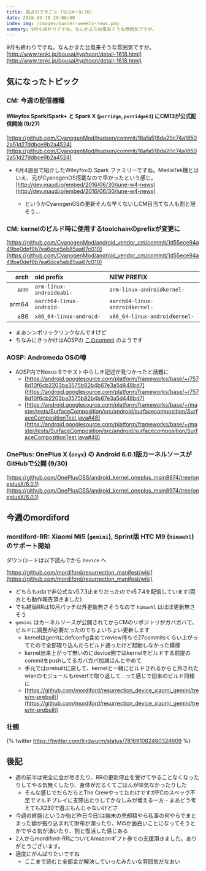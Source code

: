 ```yaml
---
title: 最近のできごと (9/24～9/30)
date: 2016-09-30 20:00:00
index_img: /images/banner-weekly-news.png
summary: 9月も終わりですね。なんかまた台風来そうな雰囲気ですが。
---
```


9月も終わりですね。なんかまた台風来そうな雰囲気ですが。
[http://www.tenki.jp/bousai/typhoon/detail-1618.html](http://www.tenki.jp/bousai/typhoon/detail-1618.html)

<!--more-->

## 気になったトピック

### CM: 今週の配信機種

#### Wileyfox Spark/Spark+ と Spark X (`porridge`, `porridgek3`) にCM13が公式配信開始 (9/27)

[https://github.com/CyanogenMod/hudson/commit/16afa518da20c74a18502a51d27ddbce9b2a4524](https://github.com/CyanogenMod/hudson/commit/16afa518da20c74a18502a51d27ddbce9b2a4524)

- 6月4週目で紹介したWileyfoxの Spark ファミリーですね。MediaTek機とはいえ、元がCyanogenOS搭載なので早かったという感じ。
[http://dev.maud.io/embed/2016/06/30/june-w4-news](http://dev.maud.io/embed/2016/06/30/june-w4-news)

    - というかCyanogenOSの更新そんな早くないしCM目当てな人も割と居そう…

### CM: kernelのビルド時に使用するtoolchainのprefixが変更に

[https://github.com/CyanogenMod/android_vendor_cm/commit/1d55ece94a49be0def9b7ea6dce5eb85aa67c010](https://github.com/CyanogenMod/android_vendor_cm/commit/1d55ece94a49be0def9b7ea6dce5eb85aa67c010)

arch | old prefix | NEW PREFIX
----:|:-----------|:----------
arm | `arm-linux-androideabi-` | `arm-linux-androidkernel-`
arm64 | `aarch64-linux-android-` | `aarch64-linux-androidkernel-`
x86 | `x86_64-linux-android-` | `x86_64-linux-androidkernel-`

- まあシンボリックリンクなんですけど
- ちなみにきっかけはAOSPの [このcommit](https://android.googlesource.com/platform/prebuilts/gcc/linux-x86/aarch64/aarch64-linux-android-4.9/+/19ff128f20cdf5db6978a8b55c3080bf19d10333) のようです

### AOSP: Andromeda OSの噂

- AOSP内でNexus 9でテスト中らしき記述が見つかったと話題に
    - [https://android.googlesource.com/platform/frameworks/base/+/7578d10f6cb2203ba3575b82b4b67e3a5d448bd7](https://android.googlesource.com/platform/frameworks/base/+/7578d10f6cb2203ba3575b82b4b67e3a5d448bd7)
    - [https://android.googlesource.com/platform/frameworks/base/+/master/tests/SurfaceComposition/src/android/surfacecomposition/SurfaceCompositionTest.java#48](https://android.googlesource.com/platform/frameworks/base/+/master/tests/SurfaceComposition/src/android/surfacecomposition/SurfaceCompositionTest.java#48)

### OnePlus: OnePlus X (`onyx`) の Android 6.0.1版カーネルソースがGitHubで公開 (9/30)

[https://github.com/OnePlusOSS/android_kernel_oneplus_msm8974/tree/oneplusX/6.0.1](https://github.com/OnePlusOSS/android_kernel_oneplus_msm8974/tree/oneplusX/6.0.1)

## 今週のmordiford

### mordiford-RR: Xiaomi Mi5 (`gemini`), Sprint版 HTC M9 (`himawhl`) のサポート開始

ダウンロードは以下読んでから `Device` へ

[https://github.com/mordiford/resurrection_manifest/wiki](https://github.com/mordiford/resurrection_manifest/wiki)

- どちらもxdaで非公式なv5.7.3止まりだったのでv5.7.4を配信しています(両方とも動作報告頂きました)
- でも結局RRは10月パッチ以外更新無さそうなので `himawhl` はほぼ更新無さそう
- `gemini` はカーネルソースが公開されてからCMのリポジトリがガバガバで、ビルドに調整が必要だったのでちょいちょい更新します
    - kernelはgerritにdefconfig含めてreview待ちで27commitsくらい上がってたので全部取り込んだらビルド通ったけど起動しなかった模様
    - kernel出来上がって無いのにdevice側ではkernelをビルドする前提のcommitをpushしてるガバガバ加減ほんとやめて
    - 手元ではprebuiltに戻して、kernelと一緒にビルドされるからと外されたwlanのモジュールもrevertで取り返して…って感じで旧来のビルド同様に
    - [https://github.com/mordiford/resurrection_device_xiaomi_gemini/tree/m-prebuilt](https://github.com/mordiford/resurrection_device_xiaomi_gemini/tree/m-prebuilt)

### 壮観

{% twitter https://twitter.com/lindwurm/status/781691082480324609 %}

## 後記

- 週の前半は完全に金が尽きたり、RRの更新停止を受けてやることなくなったりしてやる気無くしたり、身体がだるくてごはんが味気なかったりした
    - そんな感じでだらだらとThe CrewやってたわけですがPCのスペック不足でマルチプレイに支障出たりしてかなしみが増える一方
            - まあどう考えてもX230で遊ぶもんじゃないけどさ
- 今週の終盤(というか殆ど昨日今日)は端末の売却額やら私事の何やらでまとまった額が振り込まれて財布が潤ったり、Mi5が面白いことになってそうとかでやる気が湧いたり、割と復活した感じある
- 2人からmordiford-RRについてAmazonギフト券での支援頂きました。ありがとうございます。
- 適度にがんばりたいですね
    - ここまで読むと全部金が解決していったみたいな雰囲気だなおい
